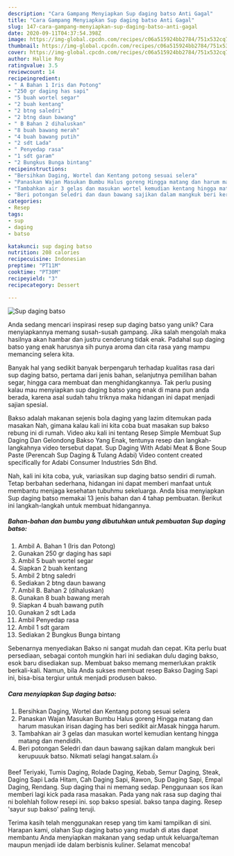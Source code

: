 ```yaml
---
description: "Cara Gampang Menyiapkan Sup daging batso Anti Gagal"
title: "Cara Gampang Menyiapkan Sup daging batso Anti Gagal"
slug: 147-cara-gampang-menyiapkan-sup-daging-batso-anti-gagal
date: 2020-09-11T04:37:54.398Z
image: https://img-global.cpcdn.com/recipes/c06a515924bb2784/751x532cq70/sup-daging-batso-foto-resep-utama.jpg
thumbnail: https://img-global.cpcdn.com/recipes/c06a515924bb2784/751x532cq70/sup-daging-batso-foto-resep-utama.jpg
cover: https://img-global.cpcdn.com/recipes/c06a515924bb2784/751x532cq70/sup-daging-batso-foto-resep-utama.jpg
author: Hallie Roy
ratingvalue: 3.5
reviewcount: 14
recipeingredient:
- " A Bahan 1 Iris dan Potong"
- "250 gr daging has sapi"
- "5 buah wortel segar"
- "2 buah kentang"
- "2 btng saledri"
- "2 btng daun bawang"
- " B Bahan 2 dihaluskan"
- "8 buah bawang merah"
- "4 buah bawang putih"
- "2 sdt Lada"
- " Penyedap rasa"
- "1 sdt garam"
- "2 Bungkus Bunga bintang"
recipeinstructions:
- "Bersihkan Daging, Wortel dan Kentang potong sesuai selera"
- "Panaskan Wajan Masukan Bumbu Halus goreng Hingga matang dan harum masukan irisan daging has beri sedikit air.Masak hingga harum."
- "Tambahkan air 3 gelas dan masukan wortel kemudian kentang hingga matang dan mendidih."
- "Beri potongan Seledri dan daun bawang sajikan dalam mangkuk beri kerupuuuk batso. Nikmati selagi hangat.salam.👍"
categories:
- Resep
tags:
- sup
- daging
- batso

katakunci: sup daging batso 
nutrition: 208 calories
recipecuisine: Indonesian
preptime: "PT11M"
cooktime: "PT30M"
recipeyield: "3"
recipecategory: Dessert

---
```



![Sup daging batso](https://img-global.cpcdn.com/recipes/c06a515924bb2784/751x532cq70/sup-daging-batso-foto-resep-utama.jpg)

Anda sedang mencari inspirasi resep sup daging batso yang unik? Cara menyiapkannya memang susah-susah gampang. Jika salah mengolah maka hasilnya akan hambar dan justru cenderung tidak enak. Padahal sup daging batso yang enak harusnya sih punya aroma dan cita rasa yang mampu memancing selera kita.

Banyak hal yang sedikit banyak berpengaruh terhadap kualitas rasa dari sup daging batso, pertama dari jenis bahan, selanjutnya pemilihan bahan segar, hingga cara membuat dan menghidangkannya. Tak perlu pusing kalau mau menyiapkan sup daging batso yang enak di mana pun anda berada, karena asal sudah tahu triknya maka hidangan ini dapat menjadi sajian spesial.

Bakso adalah makanan sejenis bola daging yang lazim ditemukan pada masakan Nah, gimana kalau kali ini kita coba buat masakan sup bakso rebung ini di rumah. Video aku kali ini tentang Resep Simple Membuat Sup Daging Dan Gelondong Bakso Yang Enak, tentunya resep dan langkah-langkahnya video tersebut dapat. Sup Daging With Adabi Meat &amp; Bone Soup Paste (Perencah Sup Daging &amp; Tulang Adabi) Video content created specifically for Adabi Consumer Industries Sdn Bhd.


Nah, kali ini kita coba, yuk, variasikan sup daging batso sendiri di rumah. Tetap berbahan sederhana, hidangan ini dapat memberi manfaat untuk membantu menjaga kesehatan tubuhmu sekeluarga. Anda bisa menyiapkan Sup daging batso memakai 13 jenis bahan dan 4 tahap pembuatan. Berikut ini langkah-langkah untuk membuat hidangannya.

<!--inarticleads1-->

##### Bahan-bahan dan bumbu yang dibutuhkan untuk pembuatan Sup daging batso:

1. Ambil  A. Bahan 1 (Iris dan Potong)
1. Gunakan 250 gr daging has sapi
1. Ambil 5 buah wortel segar
1. Siapkan 2 buah kentang
1. Ambil 2 btng saledri
1. Sediakan 2 btng daun bawang
1. Ambil  B. Bahan 2 (dihaluskan)
1. Gunakan 8 buah bawang merah
1. Siapkan 4 buah bawang putih
1. Gunakan 2 sdt Lada
1. Ambil  Penyedap rasa
1. Ambil 1 sdt garam
1. Sediakan 2 Bungkus Bunga bintang


Sebenarnya menyediakan Bakso ni sangat mudah dan cepat. Kita perlu buat persediaan, sebagai contoh mungkin hari ini sediakan dulu daging bakso, esok baru disediakan sup. Membuat bakso memang memerlukan praktik berkali-kali. Namun, bila Anda sukses membuat resep Bakso Daging Sapi ini, bisa-bisa tergiur untuk menjadi produsen bakso. 

<!--inarticleads2-->

##### Cara menyiapkan Sup daging batso:

1. Bersihkan Daging, Wortel dan Kentang potong sesuai selera
1. Panaskan Wajan Masukan Bumbu Halus goreng Hingga matang dan harum masukan irisan daging has beri sedikit air.Masak hingga harum.
1. Tambahkan air 3 gelas dan masukan wortel kemudian kentang hingga matang dan mendidih.
1. Beri potongan Seledri dan daun bawang sajikan dalam mangkuk beri kerupuuuk batso. Nikmati selagi hangat.salam.👍


Beef Teriyaki, Tumis Daging, Rolade Daging, Kebab, Semur Daging, Steak, Daging Sapi Lada Hitam, Cah Daging Sapi, Rawon, Sup Daging Sapi, Empal Daging, Rendang. Sup daging thai ni memang sedap. Penggunaan sos ikan memberi lagi kick pada rasa masakan. Pada yang nak rasa sup daging thai ni bolehlah follow resepi ini. sop bakso spesial. bakso tanpa daging. Resep &#39;sayur sup bakso&#39; paling teruji. 

Terima kasih telah menggunakan resep yang tim kami tampilkan di sini. Harapan kami, olahan Sup daging batso yang mudah di atas dapat membantu Anda menyiapkan makanan yang sedap untuk keluarga/teman maupun menjadi ide dalam berbisnis kuliner. Selamat mencoba!
